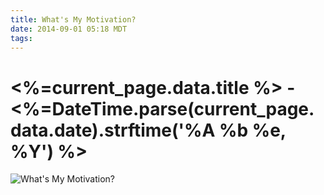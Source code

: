 ```yaml
---
title: What's My Motivation?
date: 2014-09-01 05:18 MDT
tags:
---
```

<h1><%=current_page.data.title %> - <%=DateTime.parse(current_page.data.date).strftime('%A %b %e, %Y') %></h1>
<img src="/images/whats-my-motivation_manvsmagic.png" alt="What's My Motivation?" />